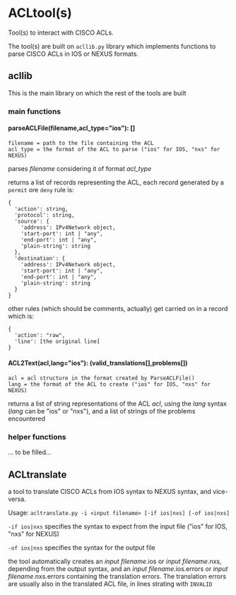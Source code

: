 # ACLtool(s)
Tool(s) to interact with CISCO ACLs.

The tool(s) are built on `acllib.py` library which implements functions to parse CISCO ACLs in IOS or NEXUS formats.

## acllib
This is the main library on which the rest of the tools are built

### main functions

#### parseACLFile(filename,acl_type="ios"): []
```
filename = path to the file containing the ACL
acl_type = the format of the ACL to parse ("ios" for IOS, "nxs" for NEXUS)
```
parses _filename_ considering it of format _acl_type_

returns a list of records representing the ACL, each record generated by a `permit` ore `deny` rule is:
```
{
  'action': string,
  'protocol': string,
  'source': {
    'address': IPv4Network object,
    'start-port': int | "any",
    'end-port': int | "any",
    'plain-string': string
  },
  'destination': {
    'address': IPv4Network object,
    'start-port': int | "any",
    'end-port': int | "any",
    'plain-string': string
  }
}
```
other rules (which should be comments, actually) get carried on in a record which is:
```
{
  'action': "raw",
  'line': [the original line]
}
```

#### ACL2Text(acl,lang="ios"): (valid_translations[],problems[])
```
acl = acl structure in the format created by ParseACLFile()
lang = the format of the ACL to create ("ios" for IOS, "nxs" for NEXUS)
```
returns a list of string representations of the ACL _acl_, using the _lang_ syntax (_lang_ can be "ios" or "nxs"), and a list of strings of the problems encountered

### helper functions
... to be filled...

## ACLtranslate
a tool to translate CISCO ACLs from IOS syntax to NEXUS syntax, and vice-versa.

Usage:
`acltranslate.py -i <input filename> [-if ios|nxs] [-of ios|nxs]`

`-if ios|nxs` specifies the syntax to expect from the input file ("ios" for IOS, "nxs" for NEXUS)

`-of ios|nxs` specifies the syntax for the output file

the tool automatically creates an _input filename_.ios or _input filename_.nxs, depending from the output syntax, and an _input filename_.ios.errors or _input filename_.nxs.errors containing the translation errors.
The translation errors are usually also in the translated ACL file, in lines strating with `INVALID`
